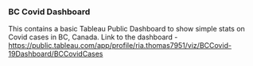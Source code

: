 ### BC Covid Dashboard

This contains a basic Tableau Public Dashboard to show simple stats on Covid cases in BC, Canada. 
Link to the dashboard - https://public.tableau.com/app/profile/ria.thomas7951/viz/BCCovid-19Dashboard/BCCovidCases 

